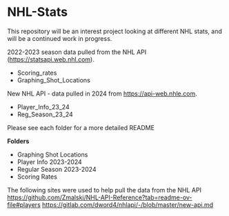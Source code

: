 # NHL-Stats

This repository will be an interest project looking at different NHL stats, and will be a continued work in progress. 

2022-2023 season data pulled from the NHL API (https://statsapi.web.nhl.com).
- Scoring_rates
- Graphing_Shot_Locations

New NHL API - data pulled in 2024 from https://api-web.nhle.com. 
- Player_Info_23_24
- Reg_Season_23_24

Please see each folder for a more detailed README


**Folders**
- Graphing Shot Locations
- Player Info 2023-2024
- Regular Season 2023-2024
- Scoring Rates





The following sites were used to help pull the data from the NHL API
https://github.com/Zmalski/NHL-API-Reference?tab=readme-ov-file#players
https://gitlab.com/dword4/nhlapi/-/blob/master/new-api.md
